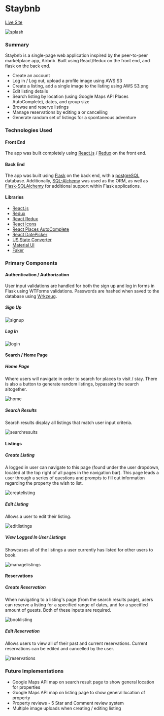 # Staybnb

[Live Site](https://staybnb2.herokuapp.com/)

![splash](/readme_images/splash.png)

### Summary

Staybnb is a single-page web application inspired by the peer-to-peer marketplace app, Airbnb. Built using React/Redux on the front end, and flask on the back end.

- Create an account
- Log in / Log out, upload a profile image using AWS S3
- Create a listing, add a single image to the listing using AWS S3.png
- Edit listing details
- Search listing by location (using Google Maps API Places AutoComplete), dates, and group size
- Browse and reserve listings
- Manage reservations by editing a or cancelling
- Generate random set of listings for a spontaneous adventure

### Technologies Used

#### Front End

The app was built completely using [React.js](https://reactjs.org/) / [Redux](https://redux.js.org/) on the front end.

#### Back End

The app was built using [Flask](https://flask.palletsprojects.com/en/2.0.x/) on the back end, with a [postgreSQL](https://www.postgresql.org/) database. Additionally, [SQL-Alchemy](https://www.sqlalchemy.org/) was used as the ORM, as well as [Flask-SQLAlchemy](https://flask-sqlalchemy.palletsprojects.com/en/2.x/) for additional support within Flask applications.

#### Libraries

- [React.js](https://reactjs.org/)
- [Redux](https://redux.js.org/)
- [React Redux](https://react-redux.js.org/)
- [React Icons](https://react-icons.github.io/react-icons/)
- [React Places AutoComplete](https://www.npmjs.com/package/react-places-autocomplete)
- [React DatePicker](https://www.npmjs.com/package/react-datepicker)
- [US State Converter](https://www.npmjs.com/package/us-state-converter)
- [Material UI](https://material-ui.com/)
- [Faker](https://faker.readthedocs.io/en/master/)

### Primary Components

#### Authentication / Authorization

User input validations are handled for both the sign up and log in forms in Flask using WTForms validations. Passwords are hashed when saved to the database using [Wrkzeug](https://werkzeug.palletsprojects.com/en/2.0.x/).

##### Sign Up

![signup](/readme_images/signup.png)

##### Log In

![login](/readme_images/login.png)

#### Search / Home Page

##### Home Page

Where users will navigate in order to search for places to visit / stay. There is also a button to generate random listings, bypassing the search altogether.

![home](/readme_images/home.png)

##### Search Results

Search results display all listings that match user input criteria.

![searchresults](/readme_images/searchresults.png)

#### Listings

##### Create Listing

A logged in user can navigate to this page (found under the user dropdown, located at the top right of all pages in the navigation bar). This page leads a user through a series of questions and prompts to fill out information regarding the property the wish to list.

![createlisting](/readme_images/createlisting.png)

##### Edit Listing

Allows a user to edit their listing.

![editlistings](/readme_images/editlistings.png)

##### View Logged In User Listings

Showcases all of the listings a user currently has listed for other users to book.

![managelistings](/readme_images/managelistings.png)

#### Reservations

##### Create Reservation

When navigating to a listing's page (from the search results page), users can reserve a listing for a specified range of dates, and for a specified amount of guests. Both of these inputs are required.

![booklisting](/readme_images/booklisting.png)

##### Edit Reservation

Allows users to view all of their past and current reservations. Current reservations can be edited and cancelled by the user.

![reservations](/readme_images/reservations.png)

### Future Implementations

- Google Maps API map on search result page to show general location for properties
- Google Maps API map on listing page to show general location of property
- Property reviews - 5 Star and Comment review system
- Multiple image uploads when creating / editing listing
